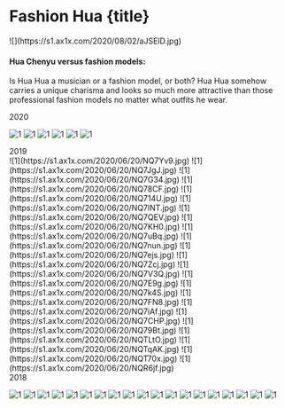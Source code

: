# Fashion Hua {title}

<div class="background" markdown="1">
![](https://s1.ax1x.com/2020/08/02/aJSElD.jpg)
</div>


#### Hua Chenyu versus fashion models: 
Is Hua Hua a musician or a fashion model, or both? Hua Hua somehow carries a unique charisma and looks so much more attractive than those professional fashion models no matter what outfits he wear.

</div>
<div class="divider">2020</div>

<div class="justified-gallery thumb" markdown="1">

![1](https://s1.ax1x.com/2020/06/20/NlCcHU.jpg)
![1](https://s1.ax1x.com/2020/06/20/NlC6BT.jpg)
![1](https://s1.ax1x.com/2020/06/20/NlCyuV.jpg)
![1](https://s1.ax1x.com/2020/06/20/NlCrj0.jpg)
![1](https://s1.ax1x.com/2020/06/20/NlCDcq.jpg)
![1](https://s1.ax1x.com/2020/08/02/aGzXSU.jpg)

</div>

</div>
<div class="divider">2019</div>

<div class="justified-gallery thumb" markdown="1">
![1](https://s1.ax1x.com/2020/06/20/NQ7Yv9.jpg)
![1](https://s1.ax1x.com/2020/06/20/NQ7JgJ.jpg)
![1](https://s1.ax1x.com/2020/06/20/NQ7G34.jpg)
![1](https://s1.ax1x.com/2020/06/20/NQ78CF.jpg)
![1](https://s1.ax1x.com/2020/06/20/NQ714U.jpg)
![1](https://s1.ax1x.com/2020/06/20/NQ7lNT.jpg)
![1](https://s1.ax1x.com/2020/06/20/NQ7QEV.jpg)
![1](https://s1.ax1x.com/2020/06/20/NQ7KH0.jpg)
![1](https://s1.ax1x.com/2020/06/20/NQ7uBq.jpg)
![1](https://s1.ax1x.com/2020/06/20/NQ7nun.jpg)
![1](https://s1.ax1x.com/2020/06/20/NQ7ejs.jpg)
![1](https://s1.ax1x.com/2020/06/20/NQ7Zcj.jpg)
![1](https://s1.ax1x.com/2020/06/20/NQ7V3Q.jpg)
![1](https://s1.ax1x.com/2020/06/20/NQ7E9g.jpg)
![1](https://s1.ax1x.com/2020/06/20/NQ7k4S.jpg)
![1](https://s1.ax1x.com/2020/06/20/NQ7FN8.jpg)
![1](https://s1.ax1x.com/2020/06/20/NQ7iAf.jpg)
![1](https://s1.ax1x.com/2020/06/20/NQ7CHP.jpg)
![1](https://s1.ax1x.com/2020/06/20/NQ79Bt.jpg)
![1](https://s1.ax1x.com/2020/06/20/NQTLtO.jpg)
![1](https://s1.ax1x.com/2020/06/20/NQTqAK.jpg)
![1](https://s1.ax1x.com/2020/06/20/NQT70x.jpg)
![1](https://s1.ax1x.com/2020/06/20/NQR6jf.jpg)

</div>


</div>
<div class="divider">2018</div>

<div class="justified-gallery thumb" markdown="1">

![1](https://s1.ax1x.com/2020/06/20/NQ79Bt.jpg)
![1](https://s1.ax1x.com/2020/06/20/NQ7pnI.jpg)
![1](https://s1.ax1x.com/2020/06/20/NQTzjA.jpg)
![1](https://s1.ax1x.com/2020/06/20/NQTxcd.jpg)
![1](https://s1.ax1x.com/2020/06/20/NQTv1H.jpg)
![1](https://s1.ax1x.com/2020/06/20/NQTj9e.jpg)
![1](https://s1.ax1x.com/2020/06/20/NQTOhD.jpg)
![1](https://s1.ax1x.com/2020/06/20/NQTH76.jpg)
![1](https://s1.ax1x.com/2020/06/20/NQTTn1.jpg)
![1](https://s1.ax1x.com/2020/06/20/NQRygP.jpg)
![1](https://s1.ax1x.com/2020/06/20/NQRs3t.jpg)
![1](https://s1.ax1x.com/2020/06/20/NQRr9I.jpg)
![1](https://s1.ax1x.com/2020/06/20/NQRB4A.jpg)
![1](https://s1.ax1x.com/2020/06/20/NQR0Nd.jpg)
![1](https://s1.ax1x.com/2020/06/20/NQRwAH.jpg)
![1](https://s1.ax1x.com/2020/06/20/NQRaHe.jpg)
![1](https://s1.ax1x.com/2020/06/20/NQRUBD.jpg)
![1](https://s1.ax1x.com/2020/06/20/NQRNnO.jpg)
![1](https://s1.ax1x.com/2020/06/20/NQRYjK.jpg)

</div>